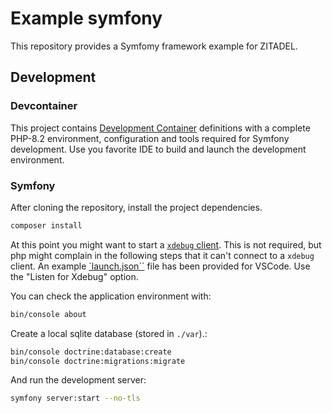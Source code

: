 # Example symfony

This repository provides a Symfomy framework example for ZITADEL.

## Development

### Devcontainer

This project contains [Development Container](https://containers.dev/) definitions with a complete PHP-8.2 environment, configuration and tools required for Symfony development.
Use you favorite IDE to build and launch the development environment.

### Symfony

After cloning the repository, install the project dependencies.

```bash
composer install
```

At this point you might want to start a [`xdebug` client](https://xdebug.org/docs/step_debug#clients).
This is not required, but php might complain in the following steps that it can't connect to a `xdebug` client.
An example [`launch.json``](.vscode/launch.json) file has been provided for VSCode. Use the "Listen for Xdebug" option.

You can check the application environment with:

```bash
bin/console about
```

Create a local sqlite database (stored in `./var`).:

```bash
bin/console doctrine:database:create
bin/console doctrine:migrations:migrate
```

And run the development server:

```bash
symfony server:start --no-tls
```
